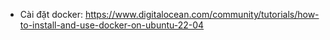 - Cài đặt docker: https://www.digitalocean.com/community/tutorials/how-to-install-and-use-docker-on-ubuntu-22-04
